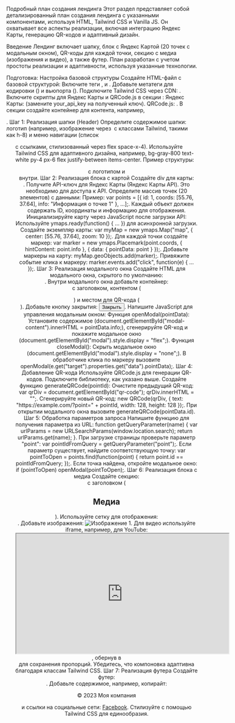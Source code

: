 Подробный план создания лендинга
Этот раздел представляет собой детализированный план создания лендинга с указанными компонентами, используя HTML, Tailwind CSS и Vanilla JS. Он охватывает все аспекты реализации, включая интеграцию Яндекс Карты, генерацию QR-кодов и адаптивный дизайн.

Введение
Лендинг включает шапку, блок с Яндекс Картой (20 точек с модальным окном), QR-коды для каждой точки, секцию с медиа (изображения и видео), а также футер. План разработан с учетом простоты реализации и адаптивности, используя указанные технологии.

Подготовка: Настройка базовой структуры
Создайте HTML-файл с базовой структурой:
Включите теги <html>, <head> и <body>.
Добавьте метатеги для кодировки (<meta charset="UTF-8">) и вьюпорта (<meta name="viewport" content="width=device-width, initial-scale=1.0">).
Подключите Tailwind CSS через CDN: <link href="https://cdn.tailwindcss.com" rel="stylesheet">.
Включите скрипты для Яндекс Карты и QRCode.js в секции <head>:
Яндекс Карты: <script src="https://api-maps.yandex.ru/2.1/?apikey=your_api_key&lang=ru_RU" type="text/javascript"></script> (замените your_api_key на полученный ключ).
QRCode.js: <script src="https://cdn.rawgit.com/davidshimjs/qrcodejs/gh-pages/qrcode.min.js"></script>.
В секции <body> создайте контейнер для контента, например, <div class="container mx-auto">.
Шаг 1: Реализация шапки (Header)
Определите содержимое шапки: логотип (например, изображение через <img> с классами Tailwind, такими как h-8) и меню навигации (список <ul> с ссылками, стилизованный через flex space-x-4).
Используйте Tailwind CSS для адаптивного дизайна, например, bg-gray-800 text-white py-4 px-6 flex justify-between items-center.
Пример структуры:
<header> с логотипом и <nav> внутри.
Шаг 2: Реализация блока с картой
Создайте div для карты: <div id="map" class="h-96 w-full"></div>.
Получите API-ключ для Яндекс Карты (Яндекс Карты API). Это необходимо для доступа к API.
Определите массив точек (20 элементов) с данными:
Пример: var points = [{ id: 1, coords: [55.76, 37.64], info: "Информация о точке 1" }, ...];.
Каждый объект должен содержать ID, координаты и информацию для отображения.
Инициализируйте карту через JavaScript после загрузки API:
Используйте ymaps.ready(function() { ... }) для асинхронной загрузки.
Создайте экземпляр карты: var myMap = new ymaps.Map("map", { center: [55.76, 37.64], zoom: 10 });.
Для каждой точки создайте маркер: var marker = new ymaps.Placemark(point.coords, { hintContent: point.info }, { data: { pointData: point } });.
Добавьте маркеры на карту: myMap.geoObjects.add(marker);.
Привяжите событие клика к маркеру: marker.events.add("click", function(e) { ... });.
Шаг 3: Реализация модального окна
Создайте HTML для модального окна, скрытого по умолчанию:
<div id="modal" class="fixed top-0 left-0 w-full h-full bg-black bg-opacity-50 flex justify-center items-center hidden">.
Внутри модального окна добавьте контейнер: <div class="bg-white p-6 rounded shadow-md"> с заголовком, контентом (<p id="modal-content"></p>) и местом для QR-кода (<div id="qr-code" class="mt-4"></div>).
Добавьте кнопку закрытия: <button class="mt-4 px-4 py-2 bg-blue-500 text-white rounded hover:bg-blue-600" onclick="closeModal()">Закрыть</button>.
Напишите JavaScript для управления модальным окном:
Функция openModal(pointData): Установите содержимое (document.getElementById("modal-content").innerHTML = pointData.info;), сгенерируйте QR-код и покажите модальное окно (document.getElementById("modal").style.display = "flex";).
Функция closeModal(): Скрыть модальное окно (document.getElementById("modal").style.display = "none";).
В обработчике клика по маркеру вызовите openModal(e.get("target").properties.get("data").pointData);.
Шаг 4: Добавление QR-кода
Используйте QRCode.js для генерации QR-кодов. Подключите библиотеку, как указано выше.
Создайте функцию generateQRCode(pointId):
Очистите предыдущий QR-код: var qrDiv = document.getElementById("qr-code"); qrDiv.innerHTML = "";.
Сгенерируйте новый QR-код: new QRCode(qrDiv, { text: "https://example.com/?point=" + pointId, width: 128, height: 128 });.
При открытии модального окна вызовите generateQRCode(pointData.id).
Шаг 5: Обработка параметров запроса
Напишите функцию для получения параметра из URL: function getQueryParameter(name) { var urlParams = new URLSearchParams(window.location.search); return urlParams.get(name); }.
При загрузке страницы проверьте параметр "point": var pointIdFromQuery = getQueryParameter("point");.
Если параметр существует, найдите соответствующую точку: var pointToOpen = points.find(function(point) { return point.id == pointIdFromQuery; });.
Если точка найдена, откройте модальное окно: if (pointToOpen) openModal(pointToOpen);.
Шаг 6: Реализация блока с медиа
Создайте секцию: <section id="media" class="py-12"> с заголовком (<h2 class="text-3xl font-semibold mb-6 text-center">Медиа</h2>).
Используйте сетку для отображения: <div class="grid grid-cols-1 md:grid-cols-2 lg:grid-cols-3 gap-6">.
Добавьте изображения: <img src="image1.jpg" alt="Изображение 1" class="w-full h-auto rounded shadow-md">.
Для видео используйте iframe, например, для YouTube: <iframe width="560" height="315" src="https://www.youtube.com/embed/video_id" allowfullscreen></iframe>, обернув в <div class="aspect-w-16 aspect-h-9"> для сохранения пропорций.
Убедитесь, что компоновка адаптивна благодаря классам Tailwind CSS.
Шаг 7: Реализация футера
Создайте футер: <footer class="bg-gray-800 text-white py-6 px-6 text-center">.
Добавьте содержимое, например, копирайт: <p>&copy; 2023 Моя компания</p> и ссылки на социальные сети: <a href="#" class="text-white hover:text-gray-300 mx-2">Facebook</a>.
Стилизуйте с помощью Tailwind CSS для единообразия.